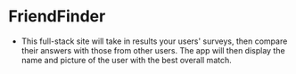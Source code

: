 # FriendFinder

* This full-stack site will take in results your users' surveys, then compare their answers with those from other users. The app will then display the name and picture of the user with the best overall match.